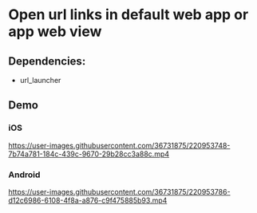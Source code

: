# Open url links in default web app or app web view

## Dependencies:
- url_launcher

## Demo

### iOS

https://user-images.githubusercontent.com/36731875/220953748-7b74a781-184c-439c-9670-29b28cc3a88c.mp4

### Android

https://user-images.githubusercontent.com/36731875/220953786-d12c6986-6108-4f8a-a876-c9f475885b93.mp4


